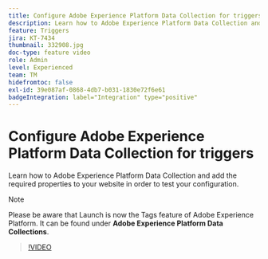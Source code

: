 ```yaml
---
title: Configure Adobe Experience Platform Data Collection for triggers
description: Learn how to Adobe Experience Platform Data Collection and add the required properties to your website in order to test your configuration.
feature: Triggers
jira: KT-7434
thumbnail: 332908.jpg
doc-type: feature video
role: Admin
level: Experienced
team: TM
hidefromtoc: false
exl-id: 39e087af-0868-4db7-b031-1830e72f6e61
badgeIntegration: label="Integration" type="positive"
---
```

# Configure Adobe Experience Platform Data Collection for triggers

Learn how to Adobe Experience Platform Data Collection and add the required properties to your website in order to test your configuration.

>[!Note]
>
> Please be aware that Launch is now the Tags feature of Adobe Experience Platform. It can be found under **Adobe Experience Platform Data Collections**.  

>[!VIDEO](https://video.tv.adobe.com/v/332908?quality=12&learn=on)
